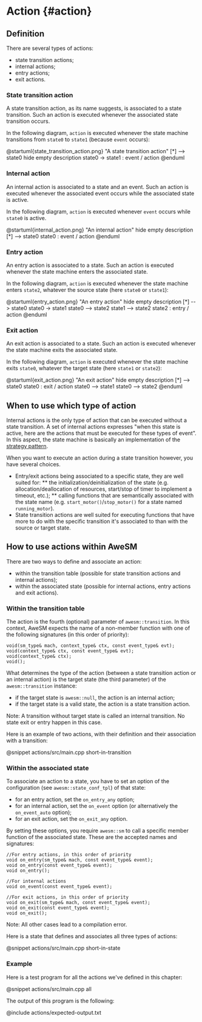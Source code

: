 # Action {#action}

## Definition

There are several types of actions:

* state transition actions;
* internal actions;
* entry actions;
* exit actions.

### State transition action

A state transition action, as its name suggests, is associated to a state transition. Such an action is executed whenever the associated state transition occurs.

In the following diagram, `action` is executed whenever the state machine transitions from `state0` to `state1` (because `event` occurs):

@startuml{state_transition_action.png} "A state transition action"
[*] --> state0
hide empty description
state0 -> state1 : event / action
@enduml

### Internal action

An internal action is associated to a state and an event. Such an action is executed whenever the associated event occurs while the associated state is active.

In the following diagram, `action` is executed whenever `event` occurs while `state0` is active.

@startuml{internal_action.png} "An internal action"
hide empty description
[*] --> state0
state0 : event / action
@enduml

### Entry action

An entry action is associated to a state. Such an action is executed whenever the state machine enters the associated state.

In the following diagram, `action` is executed whenever the state machine enters `state2`, whatever the source state (here `state0` or `state1`):

@startuml{entry_action.png} "An entry action"
hide empty description
[*] --> state0
state0 -> state1
state0 --> state2
state1 --> state2
state2 : entry / action
@enduml

### Exit action

An exit action is associated to a state. Such an action is executed whenever the state machine exits the associated state.

In the following diagram, `action` is executed whenever the state machine exits `state0`, whatever the target state (here `state1` or `state2`):

@startuml{exit_action.png} "An exit action"
hide empty description
[*] --> state0
state0 : exit / action
state0 --> state1
state0 --> state2
@enduml

## When to use which type of action

Internal actions is the only type of action that can be executed without a state transition. A set of internal actions expresses "when this state is active, here are the actions that must be executed for these types of event". In this aspect, the state machine is basically an implementation of the [strategy pattern](https://en.wikipedia.org/wiki/Strategy_pattern).

When you want to execute an action during a state transition however, you have several choices.

* Entry/exit actions being associated to a specific state, they are well suited for:
** the initialization/deinitialization of the state (e.g. allocation/deallocation of resources, start/stop of timer to implement a timeout, etc.);
** calling functions that are semantically associated with the state name (e.g. `start_motor()`/`stop_motor()` for a state named `running_motor`).
* State transition actions are well suited for executing functions that have more to do with the specific transition it's associated to than with the source or target state.

## How to use actions within AweSM

There are two ways to define and associate an action:

* within the transition table (possible for state transition actions and internal actions);
* within the associated state (possible for internal actions, entry actions and exit actions).

### Within the transition table

The action is the fourth (optional) parameter of `awesm::transition`. In this context, AweSM expects the name of a non-member function with one of the following signatures (in this order of priority):

~~~{.cpp}
void(sm_type& mach, context_type& ctx, const event_type& evt);
void(context_type& ctx, const event_type& evt);
void(context_type& ctx);
void();
~~~

What determines the type of the action (between a state transition action or an internal action) is the target state (the third parameter) of the `awesm::transition` instance:

* if the target state is `awesm::null`, the action is an internal action;
* if the target state is a valid state, the action is a state transition action.

Note: A transition without target state is called an internal transition. No state exit or entry happen in this case.

Here is an example of two actions, with their definition and their association with a transition:

@snippet actions/src/main.cpp short-in-transition

### Within the associated state

To associate an action to a state, you have to set an option of the configuration (see `awesm::state_conf_tpl`) of that state:

* for an entry action, set the `on_entry_any` option;
* for an internal action, set the `on_event` option (or alternatively the `on_event_auto` option);
* for an exit action, set the `on_exit_any` option.

By setting these options, you require `awesm::sm` to call a specific member function of the associated state. These are the accepted names and signatures:

~~~{.cpp}
//For entry actions, in this order of priority
void on_entry(sm_type& mach, const event_type& event);
void on_entry(const event_type& event);
void on_entry();

//For internal actions
void on_event(const event_type& event);

//For exit actions, in this order of priority
void on_exit(sm_type& mach, const event_type& event);
void on_exit(const event_type& event);
void on_exit();
~~~

Note: All other cases lead to a compilation error.

Here is a state that defines and associates all three types of actions:

@snippet actions/src/main.cpp short-in-state

### Example

Here is a test program for all the actions we've defined in this chapter:

@snippet actions/src/main.cpp all

The output of this program is the following:

@include actions/expected-output.txt
